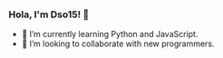 ### Hola, I'm Dso15! 👋

<!-- - 🔭 I’m currently working on ... -->
- 🌱 I’m currently learning Python and JavaScript.
- 👯 I’m looking to collaborate with new programmers.
<!-- - 🤔 I’m looking for help with ...
- 💬 Ask me about Computer Science or any tech related stuff.
- 📫 How to reach me: ...
- 😄 Pronouns: He/His
- ⚡ Fun fact: ...
-->
